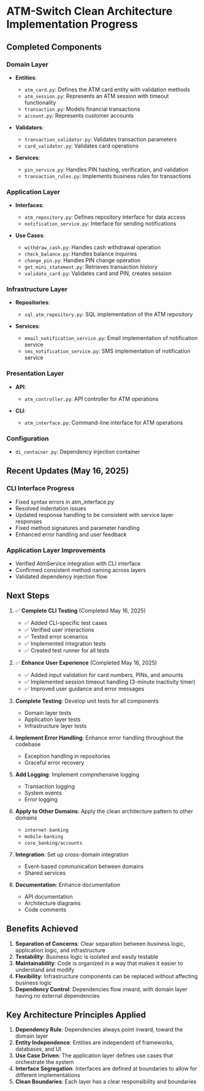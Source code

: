 # ATM-Switch Clean Architecture Implementation Progress

## Completed Components

### Domain Layer
- **Entities**: 
  - `atm_card.py`: Defines the ATM card entity with validation methods
  - `atm_session.py`: Represents an ATM session with timeout functionality
  - `transaction.py`: Models financial transactions
  - `account.py`: Represents customer accounts

- **Validators**:
  - `transaction_validator.py`: Validates transaction parameters
  - `card_validator.py`: Validates card operations

- **Services**:
  - `pin_service.py`: Handles PIN hashing, verification, and validation
  - `transaction_rules.py`: Implements business rules for transactions

### Application Layer
- **Interfaces**:
  - `atm_repository.py`: Defines repository interface for data access
  - `notification_service.py`: Interface for sending notifications

- **Use Cases**:
  - `withdraw_cash.py`: Handles cash withdrawal operation
  - `check_balance.py`: Handles balance inquiries
  - `change_pin.py`: Handles PIN change operation
  - `get_mini_statement.py`: Retrieves transaction history
  - `validate_card.py`: Validates card and PIN, creates session

### Infrastructure Layer
- **Repositories**:
  - `sql_atm_repository.py`: SQL implementation of the ATM repository

- **Services**:
  - `email_notification_service.py`: Email implementation of notification service
  - `sms_notification_service.py`: SMS implementation of notification service

### Presentation Layer
- **API**:
  - `atm_controller.py`: API controller for ATM operations

- **CLI**:
  - `atm_interface.py`: Command-line interface for ATM operations

### Configuration
- `di_container.py`: Dependency injection container

## Recent Updates (May 16, 2025)

### CLI Interface Progress
- Fixed syntax errors in atm_interface.py
- Resolved indentation issues
- Updated response handling to be consistent with service layer responses
- Fixed method signatures and parameter handling
- Enhanced error handling and user feedback

### Application Layer Improvements
- Verified AtmService integration with CLI interface
- Confirmed consistent method naming across layers
- Validated dependency injection flow

## Next Steps

1. ✅ **Complete CLI Testing** (Completed May 16, 2025)
   - ✅ Added CLI-specific test cases
   - ✅ Verified user interactions
   - ✅ Tested error scenarios
   - ✅ Implemented integration tests
   - ✅ Created test runner for all tests

2. ✅ **Enhance User Experience** (Completed May 16, 2025)
   - ✅ Added input validation for card numbers, PINs, and amounts
   - ✅ Implemented session timeout handling (3-minute inactivity timer)
   - ✅ Improved user guidance and error messages

3. **Complete Testing**: Develop unit tests for all components
   - Domain layer tests
   - Application layer tests
   - Infrastructure layer tests

4. **Implement Error Handling**: Enhance error handling throughout the codebase
   - Exception handling in repositories
   - Graceful error recovery

5. **Add Logging**: Implement comprehensive logging
   - Transaction logging
   - System events
   - Error logging

6. **Apply to Other Domains**: Apply the clean architecture pattern to other domains
   - `internet-banking`
   - `mobile-banking`
   - `core_banking/accounts`

7. **Integration**: Set up cross-domain integration
   - Event-based communication between domains
   - Shared services

8. **Documentation**: Enhance documentation
   - API documentation
   - Architecture diagrams
   - Code comments

## Benefits Achieved

1. **Separation of Concerns**: Clear separation between business logic, application logic, and infrastructure
2. **Testability**: Business logic is isolated and easily testable
3. **Maintainability**: Code is organized in a way that makes it easier to understand and modify
4. **Flexibility**: Infrastructure components can be replaced without affecting business logic
5. **Dependency Control**: Dependencies flow inward, with domain layer having no external dependencies

## Key Architecture Principles Applied

1. **Dependency Rule**: Dependencies always point inward, toward the domain layer
2. **Entity Independence**: Entities are independent of frameworks, databases, and UI
3. **Use Case Driven**: The application layer defines use cases that orchestrate the system
4. **Interface Segregation**: Interfaces are defined at boundaries to allow for different implementations
5. **Clean Boundaries**: Each layer has a clear responsibility and boundaries
